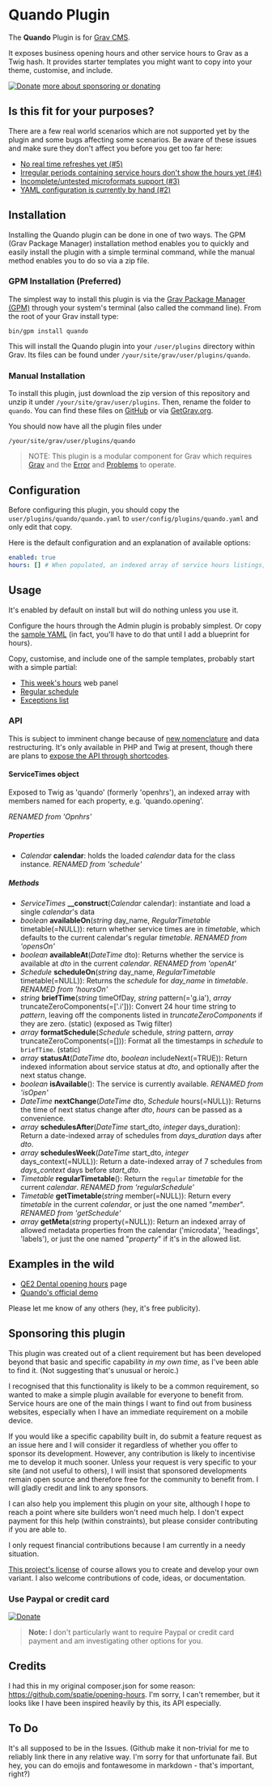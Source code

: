 # Quando Plugin

The **Quando** Plugin is for [Grav CMS](http://github.com/getgrav/grav).

It exposes business opening hours and other service hours to Grav as a Twig hash. It provides starter templates you might want to copy into your theme, customise, and include.

[![Donate](https://img.shields.io/badge/Donate-PayPal-green.svg)](https://www.paypal.com/cgi-bin/webscr?cmd=_donations&business=dev%40hubns%2ecom&lc=EN&item_name=Hugh%20Barnes&item_number=quando-plugin&currency_code=USD) [more about sponsoring or donating](#sponsoring-this-plugin)

## Is this fit for your purposes?

There are a few real world scenarios which are not supported yet by the plugin and some bugs affecting some scenarios. Be aware of these issues and make sure they don't affect you before you get too far here:

* [No real time refreshes yet (#5)](https://github.com/hughbris/grav-plugin-quando/issues/5)
* [Irregular periods containing service hours don't show the hours yet (#4)](https://github.com/hughbris/grav-plugin-quando/issues/4)
* [Incomplete/untested microformats support (#3)](https://github.com/hughbris/grav-plugin-quando/issues/3)
* [YAML configuration is currently by hand (#2)](https://github.com/hughbris/grav-plugin-quando/issues/2)

## Installation

Installing the Quando plugin can be done in one of two ways. The GPM (Grav Package Manager) installation method enables you to quickly and easily install the plugin with a simple terminal command, while the manual method enables you to do so via a zip file.

### GPM Installation (Preferred)

The simplest way to install this plugin is via the [Grav Package Manager (GPM)](http://learn.getgrav.org/advanced/grav-gpm) through your system's terminal (also called the command line).  From the root of your Grav install type:

    bin/gpm install quando

This will install the Quando plugin into your `/user/plugins` directory within Grav. Its files can be found under `/your/site/grav/user/plugins/quando`.

### Manual Installation

To install this plugin, just download the zip version of this repository and unzip it under `/your/site/grav/user/plugins`. Then, rename the folder to `quando`. You can find these files on [GitHub](https://github.com/hughbris/grav-plugin-quando) or via [GetGrav.org](http://getgrav.org/downloads/plugins#extras).

You should now have all the plugin files under

    /your/site/grav/user/plugins/quando

> NOTE: This plugin is a modular component for Grav which requires [Grav](http://github.com/getgrav/grav) and the [Error](https://github.com/getgrav/grav-plugin-error) and [Problems](https://github.com/getgrav/grav-plugin-problems) to operate.

## Configuration

Before configuring this plugin, you should copy the `user/plugins/quando/quando.yaml` to `user/config/plugins/quando.yaml` and only edit that copy.

Here is the default configuration and an explanation of available options:

```yaml
enabled: true
hours: [] # When populated, an indexed array of service hours listings, a complex YAML structure best configured through the Admin dashboard (when the blueprint is done!). One of these listings should be called 'opening' if you want any of the templates to work out of the box.
```

## Usage

It's enabled by default on install but will do nothing unless you use it.

Configure the hours through the Admin plugin is probably simplest. Or copy the [sample YAML](data.sample.yaml) (in fact, you'll have to do that until I add a blueprint for hours).

Copy, customise, and include one of the sample templates, probably start with a simple partial:

* [This week's hours](templates/partials/panel_hours.html.twig) web panel
* [Regular schedule](templates/partials/hours.html.twig)
* [Exceptions list](templates/partials/hours_exceptions.html.twig)

### API

This is subject to imminent change because of [new nomenclature](https://github.com/hughbris/grav-plugin-quando/issues/6#issuecomment-397140502) and data restructuring. It's only available in PHP and Twig at present, though there are plans to [expose the API through shortcodes](https://github.com/hughbris/grav-plugin-quando/issues/7).

#### ServiceTimes object

Exposed to Twig as 'quando' (formerly 'openhrs'), an indexed array with members named for each property, e.g. 'quando.opening'.

_RENAMED from 'Opnhrs'_

##### Properties

* _Calendar_ **calendar**: holds the loaded _calendar_ data for the class instance. _RENAMED from 'schedule'_

##### Methods

* _ServiceTimes_ **__construct**(_Calendar_ calendar): instantiate and load a single _calendar_'s data
* _boolean_ **availableOn**(_string_ day_name, _RegularTimetable_ timetable(=NULL)): return whether service times are in _timetable_, which defaults to the current calendar's regular _timetable_. _RENAMED from 'opensOn'_
* _boolean_ **availableAt**(_DateTime_ dto): Returns whether the service is available at _dto_ in the current _calendar_. _RENAMED from 'openAt'_
* _Schedule_ **scheduleOn**(_string_ day_name, _RegularTimetable_ timetable(=NULL)): Returns the _schedule_ for _day_name_ in _timetable_. _RENAMED from 'hoursOn'_
* _string_ **briefTime**(_string_ timeOfDay, _string_ pattern(='g.ia'), _array_ truncateZeroComponents(=['.i'])): Convert 24 hour time string to _pattern_, leaving off the components listed in _truncateZeroComponents_ if they are zero. (static) (exposed as Twig filter)
* _array_ **formatSchedule**(_Schedule_ schedule,  _string_ pattern, _array_ truncateZeroComponents(=[])): Format all the timestamps in _schedule_ to `briefTime`. (static)
* _array_ **statusAt**(_DateTime_ dto, _boolean_ includeNext(=TRUE)): Return indexed information about service status at _dto_, and optionally after the next status change.
* _boolean_ **isAvailable**(): The service is currently available. _RENAMED from 'isOpen'_
* _DateTime_ **nextChange**(_DateTime_ dto, _Schedule_ hours(=NULL)): Returns the time of next status change after _dto_, _hours_ can be passed as a convenience.
* _array_ **schedulesAfter**(_DateTime_ start_dto, _integer_ days_duration): Return a date-indexed array of schedules from _days_duration_ days after _dto_.
* _array_ **schedulesWeek**(_DateTime_ start_dto, _integer_ days_context(=NULL)): Return a date-indexed array of 7 schedules from _days_context_ days before _start_dto_.
* _Timetable_ **regularTimetable**(): Return the `regular` _timetable_ for the current _calendar_. _RENAMED from 'regularSchedule'_
* _Timetable_ **getTimetable**(_string_ member(=NULL)): Return every _timetable_ in the current _calendar_, or just the one named "_member_". _RENAMED from 'getSchedule'_
* _array_ **getMeta**(_string_ property(=NULL)): Return an indexed array of allowed metadata properties from the calendar ('microdata', 'headings', 'labels'), or just the one named "_property_" if it's in the allowed list.

## Examples in the wild

* [QE2 Dental opening hours](https://qe2dental.co.nz/about/opening) page
* [Quando's official demo](http://behold.metamotive.co.nz/quando)

Please let me know of any others (hey, it's free publicity).

## Sponsoring this plugin

This plugin was created out of a client requirement but has been developed beyond that basic and specific capability _in my own time_, as I've been able to find it. (Not suggesting that's unusual or heroic.)

I recognised that this functionality is likely to be a common requirement, so wanted to make a simple plugin available for everyone to benefit from. Service hours are one of the main things I want to find out from business websites, especially when I have an immediate requirement on a mobile device.

If you would like a specific capability built in, do submit a feature request as an issue here and I will consider it regardless of whether you offer to sponsor its development. However, any contribution is likely to incentivise me to develop it much sooner. Unless your request is very specific to your site (and not useful to others), I will insist that sponsored developments remain open source and therefore free for the community to benefit from. I will gladly credit and link to any sponsors.

I can also help you implement this plugin on your site, although I hope to reach a point where site builders won't need much help. I don't expect payment for this help (within constraints), but please consider contributing if you are able to.

I only request financial contributions because I am currently in a needy situation.

[This project's license](LICENSE) of course allows you to create and develop your own variant. I also welcome contributions of code, ideas, or documentation.

### Use Paypal or credit card

[![Donate](https://img.shields.io/badge/Donate-PayPal-green.svg)](https://www.paypal.com/cgi-bin/webscr?cmd=_donations&business=dev%40hubns%2ecom&lc=EN&item_name=Hugh+Barnes&item_number=quando-plugin&currency_code=USD)

> **Note:** I don't particularly want to require Paypal or credit card payment and am investigating other options for you.

## Credits

I had this in my original composer.json for some reason: https://github.com/spatie/opening-hours. I'm sorry, I can't remember, but it looks like I have been inspired heavily by this, its API especially.

## To Do

It's all supposed to be in the Issues. (Github make it non-trivial for me to reliably link there in any relative way. I'm sorry for that unfortunate fail. But hey, you can do emojis and fontawesome in markdown - that's important, right?)

